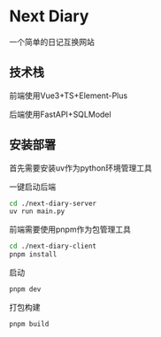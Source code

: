 # Next Diary

一个简单的日记互换网站

## 技术栈

前端使用Vue3+TS+Element-Plus

后端使用FastAPI+SQLModel

## 安装部署

首先需要安装uv作为python环境管理工具

一键启动后端

```bash
cd ./next-diary-server
uv run main.py
```

前端需要使用pnpm作为包管理工具

```bash
cd ./next-diary-client
pnpm install
```
启动
```bash
pnpm dev
```
打包构建
```bash
pnpm build
```